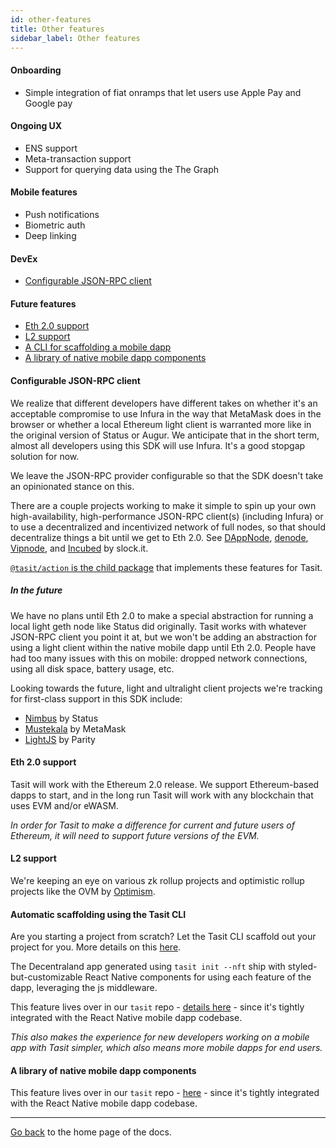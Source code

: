 ```yaml
---
id: other-features
title: Other features
sidebar_label: Other features
---
```


#### Onboarding
- Simple integration of fiat onramps that let users use Apple Pay and Google pay

#### Ongoing UX
- ENS support
- Meta-transaction support
- Support for querying data using the The Graph

#### Mobile features
- Push notifications
- Biometric auth
- Deep linking

#### DevEx
- [Configurable JSON-RPC client](#configurable-json-rpc-client)

#### Future features
- [Eth 2.0 support](#eth-2-support)
- [L2 support](#l2-support)
- [A CLI for scaffolding a mobile dapp](#a-cli-for-scaffolding-a-mobile-dapp)
- [A library of native mobile dapp components](#a-library-of-native-mobile-dapp-components)


#### Configurable JSON-RPC client

We realize that different developers have different takes on whether it's an acceptable compromise to use Infura in the way that MetaMask does in the browser or whether a local Ethereum light client is warranted more like in the original version of Status or Augur. We anticipate that in the short term, almost all developers using this SDK will use Infura. It's a good stopgap solution for now.

We leave the JSON-RPC provider configurable so that the SDK doesn't take an opinionated stance on this.

There are a couple projects working to make it simple to spin up your own high-availability, high-performance JSON-RPC client(s) (including Infura) or to use a decentralized and incentivized network of full nodes, so that should decentralize things a bit until we get to Eth 2.0. See [DAppNode](https://dappnode.io/), [denode](https://github.com/ChainSafeSystems/denode), [Vipnode](https://vipnode.org/), and [Incubed](https://slock.it/incubed.html) by slock.it.

[`@tasit/action` is the child package](/packages/action/) that implements these features for Tasit.

##### In the future

We have no plans until Eth 2.0 to make a special abstraction for running a local light geth node like Status did originally. Tasit works with whatever JSON-RPC client you point it at, but we won't be adding an abstraction for using a light client within the native mobile dapp until Eth 2.0. People have had too many issues with this on mobile: dropped network connections, using all disk space, battery usage, etc.

Looking towards the future, light and ultralight client projects we're tracking for first-class support in this SDK include:

- [Nimbus](https://nimbus.status.im/) by Status
- [Mustekala](https://www.musteka.la/) by MetaMask
- [LightJS](https://github.com/paritytech/js-libs/tree/master/packages/light.js) by Parity

#### Eth 2.0 support

Tasit will work with the Ethereum 2.0 release. We support Ethereum-based dapps to start, and in the long run Tasit will work with any blockchain that uses EVM and/or eWASM.

_In order for Tasit to make a difference for current and future users of Ethereum, it will need to support future versions of the EVM._

#### L2 support

We're keeping an eye on various zk rollup projects and optimistic rollup projects like the OVM by [Optimism](https://optimism.io/).

#### Automatic scaffolding using the Tasit CLI

Are you starting a project from scratch? Let the Tasit CLI scaffold out your project for you. More details on this [here](https://github.com/tasitlabs/tasit#automatic-scaffolding-using-the-tasit-cli).

The Decentraland app generated using `tasit init --nft` ship with styled-but-customizable React Native components for using each feature of the dapp, leveraging the js middleware.

This feature lives over in our `tasit` repo - [details here](https://github.com/tasitlabs/tasit#automatic-scaffolding-using-the-tasit-cli) - since it's tightly integrated with the React Native mobile dapp codebase.

_This also makes the experience for new developers working on a mobile app with Tasit simpler, which also means more mobile dapps for end users._

#### A library of native mobile dapp components

This feature lives over in our `tasit` repo - [here](https://github.com/tasitlabs/tasit/tree/develop/shared) - since it's tightly integrated with the React Native mobile dapp codebase.

---

[Go back](Home.md) to the home page of the docs.
